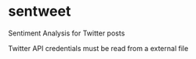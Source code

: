 # sentweet
Sentiment Analysis for Twitter posts

Twitter API credentials must be read from a external file

